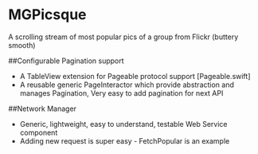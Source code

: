 # MGPicsque
A scrolling stream of most popular pics of a group from Flickr (buttery smooth)

##Configurable Pagination support 
- A TableView extension for Pageable protocol support [Pageable.swift]
- A reusable generic PageInteractor which provide abstraction and manages Pagination, Very easy to add pagination for next API

##Network Manager
- Generic, lightweight, easy to understand, testable Web Service component
- Adding new request is super easy - FetchPopular is an example
